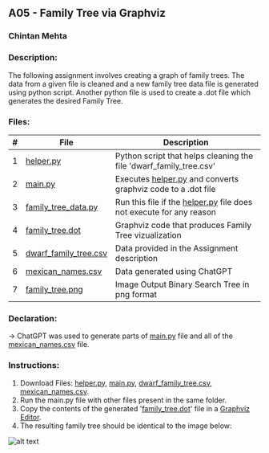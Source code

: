 ## A05 - Family Tree via Graphviz
### Chintan Mehta

### Description:
The following assignment involves creating a graph of family trees. The data from a given file is cleaned and a new family tree data file is generated using python script. Another python file is used to create a .dot file which generates the desired Family Tree.

### Files:

|   #   | File     | Description                                      |
| :---: | -------- | ------------------------------------------------ |
|   1   | [helper.py]()  | Python script that helps cleaning the file 'dwarf_family_tree.csv' |
|   2   | [main.py]()    | Executes [helper.py]() and converts graphviz code to a .dot file |
|   3   | [family_tree_data.py]() | Run this file if the [helper.py]() file does not execute for any reason |
|   4   | [family_tree.dot]() | Graphviz code that produces Family Tree vizualization  |
|   5   | [dwarf_family_tree.csv]()  | Data provided in the Assignment description    |
|   6   | [mexican_names.csv]()      | Data generated using ChatGPT   |
|   7   | [family_tree.png]() | Image Output Binary Search Tree in png format |

### Declaration:
-> ChatGPT was used to generate parts of [main.py]() file and all of the [mexican_names.csv]() file.

### Instructions:
1. Download Files: [helper.py](), [main.py](), [dwarf_family_tree.csv](), [mexican_names.csv]().
2. Run the main.py file with other files present in the same folder.
3. Copy the contents of the generated '[family_tree.dot]()' file in a [Graphviz Editor](https://dreampuf.github.io/GraphvizOnline/).
4. The resulting family tree should be identical to the image below:

![alt text]()
